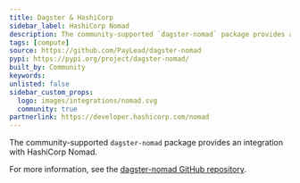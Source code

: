 ```yaml
---
title: Dagster & HashiCorp
sidebar_label: HashiCorp Nomad
description: The community-supported `dagster-nomad` package provides an integration with HashiCorp Nomad.
tags: [compute]
source: https://github.com/PayLead/dagster-nomad
pypi: https://pypi.org/project/dagster-nomad/
built_by: Community
keywords:
unlisted: false
sidebar_custom_props:
  logo: images/integrations/nomad.svg
  community: true
partnerlink: https://developer.hashicorp.com/nomad
---
```


The community-supported `dagster-nomad` package provides an integration with HashiCorp Nomad.

For more information, see the [dagster-nomad GitHub repository](https://github.com/PayLead/dagster-nomad).
